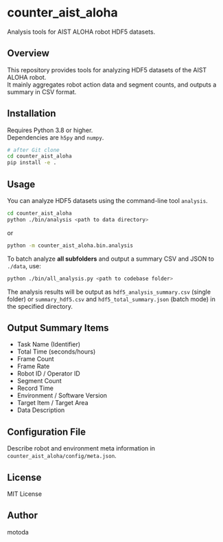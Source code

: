 # counter_aist_aloha

Analysis tools for AIST ALOHA robot HDF5 datasets.

## Overview

This repository provides tools for analyzing HDF5 datasets of the AIST ALOHA robot.  
It mainly aggregates robot action data and segment counts, and outputs a summary in CSV format.

## Installation

Requires Python 3.8 or higher.  
Dependencies are `h5py` and `numpy`.

```bash
# after Git clone
cd counter_aist_aloha 
pip install -e .
```

## Usage

You can analyze HDF5 datasets using the command-line tool `analysis`.

```bash
cd counter_aist_aloha
python ./bin/analysis <path to data directory>
```
or
```bash
python -m counter_aist_aloha.bin.analysis
```

To batch analyze **all subfolders** and output a summary CSV and JSON to `./data`, use:

```bash
python ./bin/all_analysis.py <path to codebase folder>
```

The analysis results will be output as `hdf5_analysis_summary.csv` (single folder) or `summary_hdf5.csv` and `hdf5_total_summary.json` (batch mode) in the specified directory.

## Output Summary Items

- Task Name (Identifier)
- Total Time (seconds/hours)
- Frame Count
- Frame Rate
- Robot ID / Operator ID
- Segment Count
- Record Time
- Environment / Software Version
- Target Item / Target Area
- Data Description

## Configuration File

Describe robot and environment meta information in `counter_aist_aloha/config/meta.json`.

## License

MIT License

## Author

motoda
